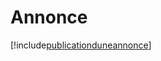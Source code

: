 # Annonce

[!include[publicationduneannonce](annonce.publicationduneannonce.autogen.md)]


























































